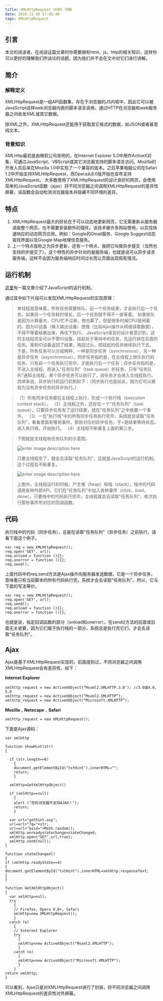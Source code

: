 ```yaml
---
title: XMLHttpRequest（XHR）详解
date: 2016-11-30 17:45:48
tags: XMLHttpRequest
---
```


## 引言

本文的阅读者，在阅读这篇文章时你需要拥有html，js，http的相关知识，这样你可以更好的理解我们所谈论的话题，因为我们并不会在文中对它们进行讲解。

## 简介

### 解释定义
XMLHttpRequest是一组API函数集，存在于浏览器的JS内核中，因此它可以被JavaScript这样web浏览器内嵌的脚本语言调用，通过HTTP在浏览器和web服务器之间收发XML或其它数据。


除XML之外，XMLHttpRequest还能用于获取其它格式的数据，如JSON或者甚至纯文本。

### 背景知识

XMLHttp最初是由微软公司发明的，在Internet Explorer 5.0中用作ActiveX对象，可通过JavaScript、VBScript或其它浏览器支持的脚本语言访问。Mozilla的开发人员后来在Mozilla 1.0中实现了一个兼容的版本。之后苹果电脑公司在Safari 1.2中开始支持XMLHttpRequest，而Opera从8.0版开始也宣布支持XMLHttpRequest。
大多数使用了XMLHttpRequest的设计良好的网页，会使用简单的JavaScript函数（ajax）将不同浏览器之间调用XMLHttpRequest的差异性屏蔽，该函数会自动检测浏览器版本并隐藏不同环境的差异。

## 特点

1. XMLHttpRequest最大的好处在于可以动态地更新网页，它无需重新从服务器读取整个网页，也不需要安装额外的插件。该技术被许多网站使用，以实现快速响应的动态网页应用。例如：Google的Gmail服务、Google Suggest动态查找界面以及Google Map地理信息服务。
2. 上一个特点我称之为异步更新，还有一个特点，我把它叫做异步提交（当然也支持同步提交了）。这个特性的异步针对的是服务端，也就是说可以异步请求服务端，这样不会因为服务端响应时间过长而让页面出现假死情况。

## 运行机制

[这里](http://blog.csdn.net/github_35758702/article/details/53410654)有一篇文章介绍了JavaScript的运行机制。

通过其中如下片段可以发现XMLHttpRequest的实现原理：

> 单线程就意味着，所有任务需要排队，前一个任务结束，才会执行后一个任务。如果前一个任务耗时很长，后一个任务就不得不一直等着。
如果排队是因为计算量大，CPU忙不过来，倒也算了，但是很多时候CPU是闲着的，因为IO设备（输入输出设备）很慢（比如Ajax操作从网络读取数据），不得不等着结果出来，再往下执行。
JavaScript语言的设计者意识到，这时主线程完全可以不管IO设备，挂起处于等待中的任务，先运行排在后面的任务。等到IO设备返回了结果，再回过头，把挂起的任务继续执行下去。
于是，所有任务可以分成两种，一种是同步任务（synchronous），另一种是异步任务（asynchronous）。同步任务指的是，在主线程上排队执行的任务，只有前一个任务执行完毕，才能执行后一个任务；异步任务指的是，不进入主线程、而进入"任务队列"（task queue）的任务，只有"任务队列"通知主线程，某个异步任务可以执行了，该任务才会进入主线程执行。
具体来说，异步执行的运行机制如下：（同步执行也是如此，因为它可以被视为没有异步任务的异步执行。）

>（1）所有同步任务都在主线程上执行，形成一个执行栈（execution context stack）。
>（2）主线程之外，还存在一个"任务队列"（task queue）。只要异步任务有了运行结果，就在"任务队列"之中放置一个事件。
>（3）一旦"执行栈"中的所有同步任务执行完毕，系统就会读取"任务队列"，看看里面有哪些事件。那些对应的异步任务，于>是结束等待状态，进入执行栈，开始执行。
>（4）主线程不断重复上面的第三步。

>下图就是主线程和任务队列的示意图。
>
>![enter image description here](http://image.beekka.com/blog/2014/bg2014100801.jpg)
>
>只要主线程空了，就会去读取"任务队列"，这就是JavaScript的运行机制。这个过程会不断重复。

>![enter image description here](http://image.beekka.com/blog/2014/bg2014100802.png)
>
>上图中，主线程运行的时候，产生堆（heap）和栈（stack），栈中的代码调用各种外部API，它们在"任务队列"中加入各种事件（click，load，done）。只要栈中的代码执行完毕，主线程就会去读取"任务队列"，依次执行那些事件所对应的回调函数。

## 代码

执行栈中的代码（同步任务），总是在读取"任务队列"（异步任务）之前执行。请看下面这个例子。

    var req = new XMLHttpRequest();
    req.open('GET', url);    
    req.onload = function (){};    
    req.onerror = function (){};    
    req.send();

上面代码中的req.send方法是Ajax操作向服务器发送数据，它是一个异步任务，意味着只有当前脚本的所有代码执行完，系统才会去读取"任务队列"。所以，它与下面的写法等价。

    var req = new XMLHttpRequest();
    req.open('GET', url);
    req.send();
    req.onload = function (){};    
    req.onerror = function (){};  

也就是说，指定回调函数的部分（onload和onerror），在send()方法的前面或后面无关紧要，因为它们属于执行栈的一部分，系统总是执行完它们，才会去读取"任务队列"。

## Ajax

Ajax是基于XMLHttpRequest实现的，前面提到过，不同浏览器之间调用XMLHttpRequest会有差异性，如下：

**Internet Explorer**

	xmlhttp_request = new ActiveXObject(“Msxml2.XMLHTTP.3.0″); //3.0或4.0, 5.0
	xmlhttp_request = new ActiveXObject(“Msxml2.XMLHTTP”);
	xmlhttp_request = new ActiveXObject(“Microsoft.XMLHTTP”);

**Mozilla﹑Netscape﹑Safari**

	xmlhttp_request = new XMLHttpRequest();

下面是Ajax源码：

	var xmlHttp
	
	function showHint(str)
	{
	
	  if (str.length==0)
	    { 
	    document.getElementById("txtHint").innerHTML="";
	    return;
	    }
	
	  xmlHttp=GetXmlHttpObject()
	
	  if (xmlHttp==null)
	    {
	    alert ("您的浏览器不支持AJAX！");
	    return;
	    }
	
	  var url="gethint.asp";
	  url=url+"?q="+str;
	  url=url+"&sid="+Math.random();
	  xmlHttp.onreadystatechange=stateChanged;
	  xmlHttp.open("GET",url,true);
	  xmlHttp.send(null);
	} 
	
	function stateChanged() 
	{ 
	if (xmlHttp.readyState==4)
	{ 
	document.getElementById("txtHint").innerHTML=xmlHttp.responseText;
	}
	}
	
	function GetXmlHttpObject()
	{
	  var xmlHttp=null;
	  try
	    {
	    // Firefox, Opera 8.0+, Safari
	    xmlHttp=new XMLHttpRequest();
	    }
	  catch (e)
	    {
	    // Internet Explorer
	    try
	      {
	      xmlHttp=new ActiveXObject("Msxml2.XMLHTTP");
	      }
	    catch (e)
	      {
	      xmlHttp=new ActiveXObject("Microsoft.XMLHTTP");
	      }
	    }
	return xmlHttp;
	}



可以看到，Ajax只是对XMLHttpRequest进行了封装，将不同浏览器之间调用XMLHttpRequest的差异性对外屏蔽。